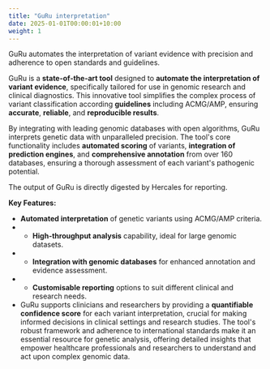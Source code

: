 ```yaml
---
title: "GuRu interpretation"
date: 2025-01-01T00:00:01+10:00
weight: 1
---
```


GuRu automates the interpretation of variant evidence with precision and adherence to open standards and guidelines. 

<!-- ![GuRu interpretation](/images/freepik_vectorjuice/data-analyst-oversees-governs-income-expenses-with-magnifier-financial-management-system-finance-software-it-management-tool-concept_335657-1891.jpg) -->

GuRu is a **state-of-the-art tool** designed to **automate the interpretation of variant evidence**, specifically tailored for use in genomic research and clinical diagnostics. 
This innovative tool simplifies the complex process of variant classification according **guidelines** including ACMG/AMP, ensuring **accurate**, **reliable**, and **reproducible results**.

By integrating with leading genomic databases with open algorithms, GuRu interprets genetic data with unparalleled precision. 
The tool's core functionality includes **automated scoring** of variants, **integration of prediction engines**, and **comprehensive annotation** from over 160 databases, ensuring a thorough assessment of each variant's pathogenic potential.

The output of GuRu is directly digested by Hercales for reporting.

**Key Features:**
- **Automated interpretation** of genetic variants using ACMG/AMP criteria.
- - **High-throughput analysis** capability, ideal for large genomic datasets.
- - **Integration with genomic databases** for enhanced annotation and evidence assessment.
- - **Customisable reporting** options to suit different clinical and research needs.
- GuRu supports clinicians and researchers by providing a **quantifiable confidence score** for each variant interpretation, crucial for making informed decisions in clinical settings and research studies. The tool's robust framework and adherence to international standards make it an essential resource for genetic analysis, offering detailed insights that empower healthcare professionals and researchers to understand and act upon complex genomic data.
